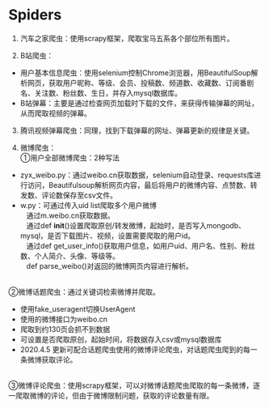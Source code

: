 # Spiders
1. 汽车之家爬虫：使用scrapy框架，爬取宝马五系各个部位所有图片。

2. B站爬虫：
+ 用户基本信息爬虫：使用selenium控制Chrome浏览器，用BeautifulSoup解析网页，获取用户昵称、等级、会员、投稿数、频道数、收藏数、订阅番剧名、关注数、粉丝数、生日，并存入mysql数据库。
+ B站弹幕：主要是通过检查网页加载时下载的文件，来获得传输弹幕的网址，从而爬取视频的弹幕。

3. 腾讯视频弹幕爬虫：同理，找到下载弹幕的网址、弹幕更新的规律是关键。

4. 微博爬虫：
<br>①用户全部微博爬虫：2种写法
+ zyx_weibo.py：通过weibo.cn获取数据，selenium自动登录、requests库进行访问，Beautifulsoup解析网页内容，最后将用户的微博内容、点赞数、转发数、评论数保存至csv文件。
+ w.py：可通过传入uid list爬取多个用户微博
<br>&nbsp;&nbsp;&nbsp;通过m.weibo.cn获取数据。
<br>&nbsp;&nbsp;&nbsp;通过def __init__()设置爬取原创/转发微博，起始时，是否写入mongodb、mysql，是否下载图片、视频，设置需要爬取的用户id。
<br>&nbsp;&nbsp;&nbsp;通过def get_user_info()获取用户信息，如用户uid、用户名、性别、粉丝数、个人简介、头像、等级等。
<br>&nbsp;&nbsp;&nbsp;def parse_weibo()对返回的微博网页内容进行解析。

<br>②微博话题爬虫：通过关键词检索微博并爬取。
+ 使用fake_useragent切换UserAgent
+ 使用的微博接口为weibo.cn
+ 爬取到约130页会抓不到数据
+ 可设置是否爬取原创，起始时间，将数据存入csv或mysql数据库
+ 2020.4.5 更新可配合话题爬虫使用的微博评论爬虫，对话题爬虫爬到的每一条微博获取评论。

<br>③微博评论爬虫：使用scrapy框架，可以对微博话题爬虫爬取的每一条微博，逐一爬取微博的评论，但由于微博限制问题，获取的评论数量有限。


